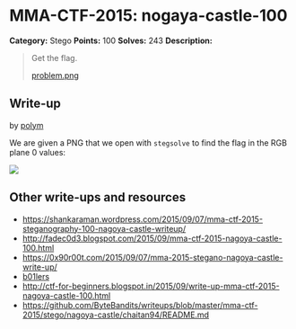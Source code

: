 # MMA-CTF-2015: nogaya-castle-100

**Category:** Stego
**Points:** 100
**Solves:** 243
**Description:**

> Get the flag.
>
> [problem.png](problem.png-dbaddea0492910076ff7c1b3140edfcaa3132784443bdc504d50e0559efa0463)


## Write-up

by [polym](https://github.com/abpolym)

We are given a PNG that we open with `stegsolve` to find the flag in the RGB plane 0 values:

![](flag.png)

## Other write-ups and resources

* <https://shankaraman.wordpress.com/2015/09/07/mma-ctf-2015-steganography-100-nagoya-castle-writeup/>
* <http://fadec0d3.blogspot.com/2015/09/mma-ctf-2015-nagoya-castle-100.html>
* <https://0x90r00t.com/2015/09/07/mma-2015-stegano-nagoya-castle-write-up/>
* [b01lers](https://b01lers.net/challenges/MMA%20CTF%202015/Nagoya%20Castle/55/)
* <http://ctf-for-beginners.blogspot.in/2015/09/write-up-mma-ctf-2015-nagoya-castle-100.html>
* <https://github.com/ByteBandits/writeups/blob/master/mma-ctf-2015/stego/nagoya-castle/chaitan94/README.md>
